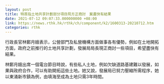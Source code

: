 ```yaml
---
layout: post
title: 特首指土地共享計劃部分項目局方正商討　冀盡快有結果
date: 2021-07-12 09:07:33.000000000 +08:00
link: https://news.rthk.hk/rthk/ch/component/k2/1600313-20210712.htm
categories: rthk
---
```


行政長官林鄭月娥表示，公營部門及私營機構方面做事各有優勢，例如在土地開拓方面，政府之前推行的土地共享計劃，發展局局長現正商討一些項目，希望盡快有結果。

林鄭月娥出席一個電台節目時說，有些私人土地，例如欠缺道路基建難以發展，如果與政府合作，可以有助開拓這些土地。她又說，發展局已努力壓縮所需程序，她以東涌新市鎮為例，由填海至成為土地只需3年時間。
